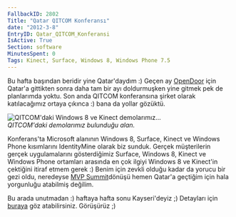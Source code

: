 ```yaml
---
FallbackID: 2802
Title: "Qatar QITCOM Konferansı"
date: "2012-3-8"
EntryID: Qatar_QITCOM_Konferansi
IsActive: True
Section: software
MinutesSpent: 0
Tags: Kinect, Surface, Windows 8, Windows Phone 7.5
---
```

Bu hafta başından beridir yine Qatar'daydım :) Geçen ay
[OpenDoor](http://daron.yondem.com/tr/post/Qatarda_Microsoft_OpenDoor_2012)
için Qatar'a gittikten sonra daha tam bir ayı doldurmuşken yine gitmek
pek de planlarımda yoktu. Son anda QITCOM konferansına şirket olarak
katılacağımız ortaya çıkınca :) bana da yollar gözüktü.

![QITCOM'daki Windows 8 ve Kinect
demolarımız...](media/Qatar_QITCOM_Konferansi/qitcom_1.jpg)\
 *QITCOM'daki demolarımız bulunduğu alan.*

Konferans'ta Microsoft alanının Windows 8, Surface, Kinect ve Windows
Phone kısımlarını IdentityMine olarak biz sunduk. Gerçek müşterilerin
gerçek uygulamalarını gösterdiğimiz Surface, Windows 8, Kinect ve
Windows Phone ortamları arasında en çok ilgiyi Windows 8 ve Kinect'in
çektiğini itiraf etmem gerek :) Benim için zevkli olduğu kadar da yorucu
bir gezi oldu, neredeyse [MVP
Summit](http://daron.yondem.com/tr/post/MVP_Summit_2012)dönüşü hemen
Qatar'a geçtiğim için hala yorgunluğu atabilmiş değilim.

Bu arada unutmadan :) haftaya hafta sonu Kayseri'deyiz ;) Detayları için
[buraya](http://www.inetatr.org/etkinlikler/yazilimcilar-kayseri-de-bulusuyor)
göz atabilirsiniz. Görüşürüz ;)


